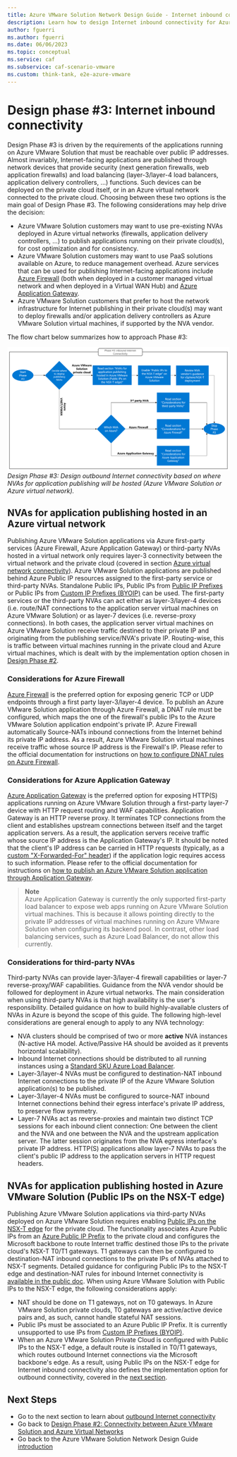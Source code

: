 ```yaml
---
title: Azure VMware Solution Network Design Guide - Internet inbound connectivity
description: Learn how to design Internet inbound connectivity for Azure VMware Solution.
author: fguerri
ms.author: fguerri
ms.date: 06/06/2023
ms.topic: conceptual
ms.service: caf
ms.subservice: caf-scenario-vmware
ms.custom: think-tank, e2e-azure-vmware
---
```


# Design phase #3: Internet inbound connectivity

Design Phase #3 is driven by the requirements of the applications running on Azure VMware Solution that must be reachable over public IP addresses. Almost invariably, Internet-facing applications are published through network devices that provide security (next generation firewalls, web application firewalls) and load balancing (layer-3/layer-4 load balancers, application delivery controllers, …) functions. Such devices can be deployed on the private cloud itself, or in an Azure virtual network connected to the private cloud. Choosing between these two options is the main goal of Design Phase #3. The following considerations may help drive the decision:
-  Azure VMware Solution customers may want to use pre-existing NVAs deployed in Azure virtual networks (firewalls, application delivery controllers, ...) to publish applications running on their private cloud(s), for cost optimization and for consistency.
- Azure VMware Solution customers may want to use PaaS solutions available on Azure, to reduce management overhead. Azure services that can be used for publishing Internet-facing applications include [Azure Firewall](/azure/firewall/tutorial-firewall-dnat) (both when deployed in a customer managed virtual network and when deployed in a Virtual WAN Hub) and [Azure Application Gateway](/azure/application-gateway/overview).
- Azure VMware Solution customers that prefer to host the network infrastructure for Internet publishing in their private cloud(s) may want to deploy firewalls and/or application delivery controllers as Azure VMware Solution virtual machines, if supported by the NVA vendor.

The flow chart below summarizes how to approach Phase #3:
 
![Figure16. Flowchart that shows the design decision making process for inbound Internet connectivity.](media/network-design-guide-figure16.png) 
*Design Phase #3: Design outbound Internet connectivity based on where NVAs for application publishing will be hosted (Azure VMware Solution or Azure virtual network).*

## NVAs for application publishing hosted in an Azure virtual network

Publishing Azure VMware Solution applications via Azure first-party services (Azure Firewall, Azure Application Gateway) or third-party NVAs hosted in a virtual network only requires layer-3 connectivity between the virtual network and the private cloud (covered in section [Azure virtual network connectivity](network-design-guide-vnet-connectivity.md)). Azure VMware Solution applications are published behind Azure Public IP resources assigned to the first-party service or third-party NVAs. Standalone Public IPs, Public IPs from [Public IP Prefixes](/azure/virtual-network/ip-services/public-ip-address-prefix) or Public IPs from [Custom IP Prefixes (BYOIP)](/azure/virtual-network/ip-services/custom-ip-address-prefix) can be used. The first-party services or the third-party NVAs can act either as layer-3/layer-4 devices (i.e. route/NAT connections to the application server virtual machines on Azure VMware Solution) or as layer-7 devices (i.e. reverse-proxy connections). In both cases, the application server virtual machines on Azure VMware Solution receive traffic destined to their private IP and originating from the publishing service/NVA's private IP. Routing-wise, this is traffic between virtual machines running in the private cloud and Azure virtual machines, which is dealt with by the implementation option chosen in [Design Phase #2](network-design-guide-vnet-connectivity.md).

### Considerations for Azure Firewall
[Azure Firewall](/azure/firewall/overview) is the preferred option for exposing generic TCP or UDP endpoints through a first party layer-3/layer-4 device. To publish an Azure VMware Solution application through Azure Firewall, a DNAT rule must be configured, which maps the one of the firewall's public IPs to the Azure VMware Solution application endpoint's private IP. Azure Firewall automatically Source-NATs inbound connections from the Internet behind its private IP address. As a result, Azure VMware Solution virtual machines receive traffic whose source IP address is the Firewall's IP. Please refer to the official documentation for instructions on [how to configure DNAT rules on Azure Firewall](/azure/firewall/tutorial-firewall-dnat). 

### Considerations for Azure Application Gateway
[Azure Application Gateway](/azure/application-gateway/overview-v2) is the preferred option for exposing HTTP(S) applications running on Azure VMware Solution through a first-party layer-7 device with HTTP request routing and WAF capabilities. Application Gateway is an HTTP reverse proxy. It terminates TCP connections from the client and establishes upstream connections between itself and the target application servers. As a result, the application servers receive traffic whose source IP address is the Application Gateway's IP. It should be noted that the client's IP address can be carried in HTTP requests (typically, as a [custom "X-Forwarded-For" header](/azure/application-gateway/how-application-gateway-works#modifications-to-the-request)) if the application logic requires access to such information. Please refer to the official documentation for instructions on [how to publish an Azure VMware Solution application through Application Gateway](/azure/application-gateway/quick-create-portal).

> **Note** <br>
> Azure Application Gateway is currently the only supported first-party load balancer to expose web apps running on Azure VMware Solution virtual machines. This is because it allows pointing directly to the private IP addresses of virtual machines running on Azure VMware Solution when configuring its backend pool. In contrast, other load balancing services, such as Azure Load Balancer, do not allow this currently.

### Considerations for third-party NVAs

Third-party NVAs can provide layer-3/layer-4 firewall capabilities or layer-7 reverse-proxy/WAF capabilities. Guidance from the NVA vendor should be followed for deployment in Azure virtual networks. The main consideration when using third-party NVAs is that high availability is the user's responsibility. Detailed guidance on how to build highly-available clusters of NVAs in Azure is beyond the scope of this guide. The following high-level considerations are general enough to apply to any NVA technology:

- NVA clusters should be comprised of two or more **active** NVA instances (N-active HA model. Active/Passive HA should be avoided as it prevents horizontal scalability).
- Inbound Internet connections should be distributed to all running instances using a [Standard SKU Azure Load Balancer](/azure/load-balancer/skus).  
- Layer-3/layer-4 NVAs must be configured to destination-NAT inbound Internet connections to the private IP of the Azure VMware Solution application(s) to be published.
- Layer-3/layer-4 NVAs must be configured to source-NAT inbound Internet connections behind their egress interface's private IP address, to preserve flow symmetry.  
- Layer-7 NVAs act as reverse-proxies and maintain two distinct TCP sessions for each inbound client connection: One between the client and the NVA and one between the NVA and the upstream application server. The latter session originates from the NVA egress interface's private IP address. HTTP(S) applications allow layer-7 NVAs to pass the client's public IP address to the application servers in HTTP request headers.

## NVAs for application publishing hosted in Azure VMware Solution (Public IPs on the NSX-T edge)
Publishing Azure VMware Solution applications via third-party NVAs deployed on Azure VMware Solution requires enabling [Public IPs on the NSX-T edge](/azure/azure-vmware/enable-public-ip-nsx-edge) for the private cloud. The functionality associates Azure Public IPs from an [Azure Public IP Prefix](/azure/virtual-network/ip-services/public-ip-address-prefix) to the private cloud and configures the Microsoft backbone to route Internet traffic destined those IPs to the private cloud's NSX-T T0/T1 gateways. T1 gateways can then be configured to destination-NAT inbound connections to the private IPs of NVAs attached to NSX-T segments. Detailed guidance for configuring Public IPs to the NSX-T edge and destination-NAT rules for inbound Internet connectivity is [available in the public doc](/azure/azure-vmware/enable-public-ip-nsx-edge#inbound-internet-access-for-vms). When using Azure VMware Solution with Public IPs to the NSX-T edge, the following considerations apply:
- NAT should be done on T1 gateways, not on T0 gateways. In Azure VMware Solution private clouds, T0 gateways are active/active device pairs and, as such, cannot handle stateful NAT sessions. 
- Public IPs must be associated to an Azure Public IP Prefix. It is currently unsupported to use IPs from [Custom IP Prefixes (BYOIP)](/azure/virtual-network/ip-services/custom-ip-address-prefix).
- When an Azure VMware Solution Private Cloud is configured with Public IPs to the NSX-T edge, a default route is installed in T0/T1 gateways, which routes outbound Internet connections via the Microsoft backbone's edge. As a result, using Public IPs on the NSX-T edge for Internet inbound connectivity also defines the implementation option for outbound connectivity, covered in the [next section](network-design-guide-internet-outbound-connectivity.md).

## Next Steps
- Go to the next section to learn about [outbound Internet connectivity](network-design-guide-internet-outbound-connectivity.md)
- Go back to [Design Phase #2: Connectivity between Azure VMware Solution and Azure Virtual Networks](network-design-guide-vnet-connectivity.md)
- Go back to the Azure VMware Solution Network Design Guide [introduction](network-design-guide-intro.md)
